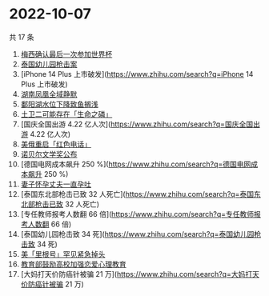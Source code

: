 # 2022-10-07

共 17 条

<!-- BEGIN -->
<!-- 最后更新时间 Fri Oct 07 2022 22:29:41 GMT+0800 (China Standard Time) -->

1. [梅西确认最后一次参加世界杯](https://www.zhihu.com/search?q=梅西确认最后一次参加世界杯)
1. [泰国幼儿园枪击案](https://www.zhihu.com/search?q=泰国幼儿园枪击案)
1. [iPhone 14 Plus 上市破发](https://www.zhihu.com/search?q=iPhone 14 Plus 上市破发)
1. [湖南凤凰全域静默](https://www.zhihu.com/search?q=湖南凤凰全域静默)
1. [鄱阳湖水位下降致鱼搁浅](https://www.zhihu.com/search?q=鄱阳湖水位下降致鱼搁浅)
1. [土卫二可能存在「生命之磷」](https://www.zhihu.com/search?q=土卫二可能存在「生命之磷」)
1. [国庆全国出游 4.22 亿人次](https://www.zhihu.com/search?q=国庆全国出游 4.22 亿人次)
1. [美俄重启「红色电话」](https://www.zhihu.com/search?q=美俄重启「红色电话」)
1. [诺贝尔文学奖公布](https://www.zhihu.com/search?q=诺贝尔文学奖公布)
1. [德国电网成本飙升 250 %](https://www.zhihu.com/search?q=德国电网成本飙升 250 %)
1. [妻子怀孕丈夫一直孕吐](https://www.zhihu.com/search?q=妻子怀孕丈夫一直孕吐)
1. [泰国东北部枪击已致 32 人死亡](https://www.zhihu.com/search?q=泰国东北部枪击已致 32 人死亡)
1. [专任教师报考人数翻 66 倍](https://www.zhihu.com/search?q=专任教师报考人数翻 66 倍)
1. [泰国幼儿园枪击致 34 死](https://www.zhihu.com/search?q=泰国幼儿园枪击致 34 死)
1. [美「里根号」罕见紧急掉头](https://www.zhihu.com/search?q=美「里根号」罕见紧急掉头)
1. [教育部鼓励高校加强恋爱心理教育](https://www.zhihu.com/search?q=教育部鼓励高校加强恋爱心理教育)
1. [大妈打天价防癌针被骗 21 万](https://www.zhihu.com/search?q=大妈打天价防癌针被骗 21 万)

<!-- END -->
